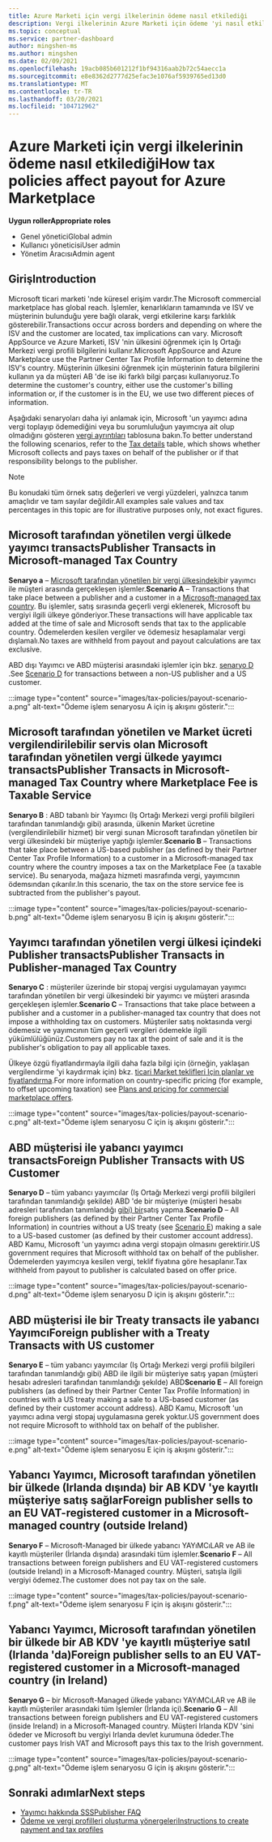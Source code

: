 ```yaml
---
title: Azure Marketi için vergi ilkelerinin ödeme nasıl etkilediği
description: Vergi ilkelerinin Azure Marketi için ödeme 'yi nasıl etkilediğini öğrenin.
ms.topic: conceptual
ms.service: partner-dashboard
author: mingshen-ms
ms.author: mingshen
ms.date: 02/09/2021
ms.openlocfilehash: 19acb085b601212f1bf94316aab2b72c54aecc1a
ms.sourcegitcommit: e8e8362d2777d25efac3e1076af5939765ed13d0
ms.translationtype: MT
ms.contentlocale: tr-TR
ms.lasthandoff: 03/20/2021
ms.locfileid: "104712962"
---
```

# <a name="how-tax-policies-affect-payout-for-azure-marketplace"></a><span data-ttu-id="3caf9-103">Azure Marketi için vergi ilkelerinin ödeme nasıl etkilediği</span><span class="sxs-lookup"><span data-stu-id="3caf9-103">How tax policies affect payout for Azure Marketplace</span></span>

<span data-ttu-id="3caf9-104">**Uygun roller**</span><span class="sxs-lookup"><span data-stu-id="3caf9-104">**Appropriate roles**</span></span>
-    <span data-ttu-id="3caf9-105">Genel yönetici</span><span class="sxs-lookup"><span data-stu-id="3caf9-105">Global admin</span></span>
-    <span data-ttu-id="3caf9-106">Kullanıcı yöneticisi</span><span class="sxs-lookup"><span data-stu-id="3caf9-106">User admin</span></span>
-    <span data-ttu-id="3caf9-107">Yönetim Aracısı</span><span class="sxs-lookup"><span data-stu-id="3caf9-107">Admin agent</span></span>

## <a name="introduction"></a><span data-ttu-id="3caf9-108">Giriş</span><span class="sxs-lookup"><span data-stu-id="3caf9-108">Introduction</span></span>

<span data-ttu-id="3caf9-109">Microsoft ticari marketi 'nde küresel erişim vardır.</span><span class="sxs-lookup"><span data-stu-id="3caf9-109">The Microsoft commercial marketplace has global reach.</span></span> <span data-ttu-id="3caf9-110">İşlemler, kenarlıkların tamamında ve ISV ve müşterinin bulunduğu yere bağlı olarak, vergi etkilerine karşı farklılık gösterebilir.</span><span class="sxs-lookup"><span data-stu-id="3caf9-110">Transactions occur across borders and depending on where the ISV and the customer are located, tax implications can vary.</span></span> <span data-ttu-id="3caf9-111">Microsoft AppSource ve Azure Marketi, ISV 'nin ülkesini öğrenmek için Iş Ortağı Merkezi vergi profili bilgilerini kullanır.</span><span class="sxs-lookup"><span data-stu-id="3caf9-111">Microsoft AppSource and Azure Marketplace use the Partner Center Tax Profile Information to determine the ISV's country.</span></span> <span data-ttu-id="3caf9-112">Müşterinin ülkesini öğrenmek için müşterinin fatura bilgilerini kullanın ya da müşteri AB 'de ise iki farklı bilgi parçası kullanıyoruz.</span><span class="sxs-lookup"><span data-stu-id="3caf9-112">To determine the customer's country, either use the customer's billing information or, if the customer is in the EU, we use two different pieces of information.</span></span>

<span data-ttu-id="3caf9-113">Aşağıdaki senaryoları daha iyi anlamak için, Microsoft 'un yayımcı adına vergi toplayıp ödemediğini veya bu sorumluluğun yayımcıya ait olup olmadığını gösteren [vergi ayrıntıları](tax-details-marketplace.md) tablosuna bakın.</span><span class="sxs-lookup"><span data-stu-id="3caf9-113">To better understand the following scenarios, refer to the [Tax details](tax-details-marketplace.md) table, which shows whether Microsoft collects and pays taxes on behalf of the publisher or if that responsibility belongs to the publisher.</span></span>

> [!NOTE]
> <span data-ttu-id="3caf9-114">Bu konudaki tüm örnek satış değerleri ve vergi yüzdeleri, yalnızca tanım amaçlıdır ve tam sayılar değildir.</span><span class="sxs-lookup"><span data-stu-id="3caf9-114">All examples sale values and tax percentages in this topic are for illustrative purposes only, not exact figures.</span></span>

## <a name="publisher-transacts-in-microsoft-managed-tax-country"></a><span data-ttu-id="3caf9-115">Microsoft tarafından yönetilen vergi ülkede yayımcı transacts</span><span class="sxs-lookup"><span data-stu-id="3caf9-115">Publisher Transacts in Microsoft-managed Tax Country</span></span>

<span data-ttu-id="3caf9-116">**Senaryo a** – [Microsoft tarafından yönetilen bir vergi ülkesindeki](tax-details-marketplace.md#microsoft-managed-countries)bir yayımcı ile müşteri arasında gerçekleşen işlemler.</span><span class="sxs-lookup"><span data-stu-id="3caf9-116">**Scenario A** – Transactions that take place between a publisher and a customer in a [Microsoft-managed tax country](tax-details-marketplace.md#microsoft-managed-countries).</span></span> <span data-ttu-id="3caf9-117">Bu işlemler, satış sırasında geçerli vergi eklenerek, Microsoft bu vergiyi ilgili ülkeye gönderiyor.</span><span class="sxs-lookup"><span data-stu-id="3caf9-117">These transactions will have applicable tax added at the time of sale and Microsoft sends that tax to the applicable country.</span></span> <span data-ttu-id="3caf9-118">Ödemelerden kesilen vergiler ve ödemesiz hesaplamalar vergi dışlamalı.</span><span class="sxs-lookup"><span data-stu-id="3caf9-118">No taxes are withheld from payout and payout calculations are tax exclusive.</span></span>

<span data-ttu-id="3caf9-119">ABD dışı Yayımcı ve ABD müşterisi arasındaki işlemler için bkz. [senaryo D](#foreign-publisher-transacts-with-us-customer) .</span><span class="sxs-lookup"><span data-stu-id="3caf9-119">See [Scenario D](#foreign-publisher-transacts-with-us-customer) for transactions between a non-US publisher and a US customer.</span></span>

:::image type="content" source="images/tax-policies/payout-scenario-a.png" alt-text="Ödeme işlem senaryosu A için iş akışını gösterir.":::

## <a name="publisher-transacts-in-microsoft-managed-tax-country-where-marketplace-fee-is-taxable-service"></a><span data-ttu-id="3caf9-121">Microsoft tarafından yönetilen ve Market ücreti vergilendirilebilir servis olan Microsoft tarafından yönetilen vergi ülkede yayımcı transacts</span><span class="sxs-lookup"><span data-stu-id="3caf9-121">Publisher Transacts in Microsoft-managed Tax Country where Marketplace Fee is Taxable Service</span></span>

<span data-ttu-id="3caf9-122">**Senaryo B** : ABD tabanlı bir Yayımcı (Iş Ortağı Merkezi vergi profili bilgileri tarafından tanımlandığı gibi) arasında, ülkenin Market ücretine (vergilendirilebilir hizmet) bir vergi sunan Microsoft tarafından yönetilen bir vergi ülkesindeki bir müşteriye yaptığı işlemler.</span><span class="sxs-lookup"><span data-stu-id="3caf9-122">**Scenario B** – Transactions that take place between a US-based publisher (as defined by their Partner Center Tax Profile Information) to a customer in a Microsoft-managed tax country where the country imposes a tax on the Marketplace Fee (a taxable service).</span></span> <span data-ttu-id="3caf9-123">Bu senaryoda, mağaza hizmeti masrafında vergi, yayımcının ödemsından çıkarılır.</span><span class="sxs-lookup"><span data-stu-id="3caf9-123">In this scenario, the tax on the store service fee is subtracted from the publisher's payout.</span></span>

:::image type="content" source="images/tax-policies/payout-scenario-b.png" alt-text="Ödeme işlem senaryosu B için iş akışını gösterir.":::

## <a name="publisher-transacts-in-publisher-managed-tax-country"></a><span data-ttu-id="3caf9-125">Yayımcı tarafından yönetilen vergi ülkesi içindeki Publisher transacts</span><span class="sxs-lookup"><span data-stu-id="3caf9-125">Publisher Transacts in Publisher-managed Tax Country</span></span>

<span data-ttu-id="3caf9-126">**Senaryo C** : müşteriler üzerinde bir stopaj vergisi uygulamayan yayımcı tarafından yönetilen bir vergi ülkesindeki bir yayımcı ve müşteri arasında gerçekleşen işlemler.</span><span class="sxs-lookup"><span data-stu-id="3caf9-126">**Scenario C** – Transactions that take place between a publisher and a customer in a publisher-managed tax country that does not impose a withholding tax on customers.</span></span> <span data-ttu-id="3caf9-127">Müşteriler satış noktasında vergi ödemesiz ve yayımcının tüm geçerli vergileri ödemekle ilgili yükümlülüğünüz.</span><span class="sxs-lookup"><span data-stu-id="3caf9-127">Customers pay no tax at the point of sale and it is the publisher's obligation to pay all applicable taxes.</span></span>

<span data-ttu-id="3caf9-128">Ülkeye özgü fiyatlandırmayla ilgili daha fazla bilgi için (örneğin, yaklaşan vergilendirme 'yi kaydırmak için) bkz. [ticari Market teklifleri Için planlar ve fiyatlandırma](/azure/marketplace/plans-pricing#custom-prices).</span><span class="sxs-lookup"><span data-stu-id="3caf9-128">For more information on country-specific pricing (for example, to offset upcoming taxation) see [Plans and pricing for commercial marketplace offers](/azure/marketplace/plans-pricing#custom-prices).</span></span>

:::image type="content" source="images/tax-policies/payout-scenario-c.png" alt-text="Ödeme işlem senaryosu C için iş akışını gösterir.":::

## <a name="foreign-publisher-transacts-with-us-customer"></a><span data-ttu-id="3caf9-130">ABD müşterisi ile yabancı yayımcı transacts</span><span class="sxs-lookup"><span data-stu-id="3caf9-130">Foreign Publisher Transacts with US Customer</span></span>

<span data-ttu-id="3caf9-131">**Senaryo D** – tüm yabancı yayımcılar (Iş Ortağı Merkezi vergi profili bilgileri tarafından tanımlandığı şekilde) ABD 'de bir müşteriye (müşteri hesabı adresleri tarafından tanımlandığı [gibi) bir](#foreign-publisher-with-a-treaty-transacts-with-us-customer)satış yapma.</span><span class="sxs-lookup"><span data-stu-id="3caf9-131">**Scenario D** – All foreign publishers (as defined by their Partner Center Tax Profile Information) in countries without a US treaty (see [Scenario E](#foreign-publisher-with-a-treaty-transacts-with-us-customer)) making a sale to a US-based customer (as defined by their customer account address).</span></span> <span data-ttu-id="3caf9-132">ABD Kamu, Microsoft 'un yayımcı adına vergi stopajın olmasını gerektirir.</span><span class="sxs-lookup"><span data-stu-id="3caf9-132">US government requires that Microsoft withhold tax on behalf of the publisher.</span></span> <span data-ttu-id="3caf9-133">Ödemelerden yayımcıya kesilen vergi, teklif fiyatına göre hesaplanır.</span><span class="sxs-lookup"><span data-stu-id="3caf9-133">Tax withheld from payout to publisher is calculated based on offer price.</span></span>

:::image type="content" source="images/tax-policies/payout-scenario-d.png" alt-text="Ödeme işlem senaryosu D için iş akışını gösterir.":::

## <a name="foreign-publisher-with-a-treaty-transacts-with-us-customer"></a><span data-ttu-id="3caf9-135">ABD müşterisi ile bir Treaty transacts ile yabancı Yayımcı</span><span class="sxs-lookup"><span data-stu-id="3caf9-135">Foreign publisher with a Treaty Transacts with US customer</span></span>

<span data-ttu-id="3caf9-136">**Senaryo E** – tüm yabancı yayımcılar (Iş Ortağı Merkezi vergi profili bilgileri tarafından tanımlandığı gibi) ABD ile ilgili bir müşteriye satış yapan (müşteri hesabı adresleri tarafından tanımlandığı şekılde) ABD</span><span class="sxs-lookup"><span data-stu-id="3caf9-136">**Scenario E** – All foreign publishers (as defined by their Partner Center Tax Profile Information) in countries with a US treaty making a sale to a US-based customer (as defined by their customer account address).</span></span> <span data-ttu-id="3caf9-137">ABD Kamu, Microsoft 'un yayımcı adına vergi stopaj uygulamasına gerek yoktur.</span><span class="sxs-lookup"><span data-stu-id="3caf9-137">US government does not require Microsoft to withhold tax on behalf of the publisher.</span></span>

:::image type="content" source="images/tax-policies/payout-scenario-e.png" alt-text="Ödeme işlem senaryosu E için iş akışını gösterir.":::

## <a name="foreign-publisher-sells-to-an-eu-vat-registered-customer-in-a-microsoft-managed-country-outside-ireland"></a><span data-ttu-id="3caf9-139">Yabancı Yayımcı, Microsoft tarafından yönetilen bir ülkede (Irlanda dışında) bir AB KDV 'ye kayıtlı müşteriye satış sağlar</span><span class="sxs-lookup"><span data-stu-id="3caf9-139">Foreign publisher sells to an EU VAT-registered customer in a Microsoft-managed country (outside Ireland)</span></span>

<span data-ttu-id="3caf9-140">**Senaryo F** – Microsoft-Managed bir ülkede yabancı YAYıMCıLAR ve AB ile kayıtlı müşteriler (İrlanda dışında) arasındaki tüm işlemler.</span><span class="sxs-lookup"><span data-stu-id="3caf9-140">**Scenario F** – All transactions between foreign publishers and EU VAT-registered customers (outside Ireland) in a Microsoft-Managed country.</span></span> <span data-ttu-id="3caf9-141">Müşteri, satışla ilgili vergiyi ödemez.</span><span class="sxs-lookup"><span data-stu-id="3caf9-141">The customer does not pay tax on the sale.</span></span>

:::image type="content" source="images/tax-policies/payout-scenario-f.png" alt-text="Ödeme işlem senaryosu F için iş akışını gösterir.":::

## <a name="foreign-publisher-sells-to-an-eu-vat-registered-customer-in-a-microsoft-managed-country-in-ireland"></a><span data-ttu-id="3caf9-143">Yabancı Yayımcı, Microsoft tarafından yönetilen bir ülkede bir AB KDV 'ye kayıtlı müşteriye satıl (Irlanda 'da)</span><span class="sxs-lookup"><span data-stu-id="3caf9-143">Foreign publisher sells to an EU VAT-registered customer in a Microsoft-managed country (in Ireland)</span></span>

<span data-ttu-id="3caf9-144">**Senaryo G** – bir Microsoft-Managed ülkede yabancı YAYıMCıLAR ve AB ile kayıtlı müşteriler arasındaki tüm Işlemler (İrlanda içi).</span><span class="sxs-lookup"><span data-stu-id="3caf9-144">**Scenario G** – All transactions between foreign publishers and EU VAT-registered customers (inside Ireland) in a Microsoft-Managed country.</span></span> <span data-ttu-id="3caf9-145">Müşteri Irlanda KDV 'sini ödeder ve Microsoft bu vergiyi Irlanda devlet kurumuna ödeder.</span><span class="sxs-lookup"><span data-stu-id="3caf9-145">The customer pays Irish VAT and Microsoft pays this tax to the Irish government.</span></span>

:::image type="content" source="images/tax-policies/payout-scenario-g.png" alt-text="Ödeme işlem senaryosu G için iş akışını gösterir.":::

## <a name="next-steps"></a><span data-ttu-id="3caf9-147">Sonraki adımlar</span><span class="sxs-lookup"><span data-stu-id="3caf9-147">Next steps</span></span>

- [<span data-ttu-id="3caf9-148">Yayımcı hakkında SSS</span><span class="sxs-lookup"><span data-stu-id="3caf9-148">Publisher FAQ</span></span>](/azure/marketplace/marketplace-faq-publisher-guide)
- [<span data-ttu-id="3caf9-149">Ödeme ve vergi profilleri oluşturma yönergeleri</span><span class="sxs-lookup"><span data-stu-id="3caf9-149">Instructions to create payment and tax profiles</span></span>](./set-up-your-payout-account.md?context=%2fazure%2fmarketplace%2fcontext%2fcontext#create-a-payment-profile)
